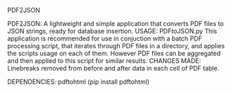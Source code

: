 PDF2JSON


PDF2JSON: A lightweight and simple application that converts PDF files to JSON strings, ready for database insertion. 
  USAGE: PDFtoJSON.py <pdffilename> <number of columns in PDF Table>
  This application is recommended for use in conjuction with a batch PDF processing script, that iterates
  through PDF files in a directory, and applies the scripts usage on each of them. 
  However PDF files can be aggregated and then applied to this script for similar results.
CHANGES MADE: 
Linebreaks removed from before and after data in each cell of PDF table.

DEPENDENCIES: 
pdftohtml
(pip install pdftohtml)


